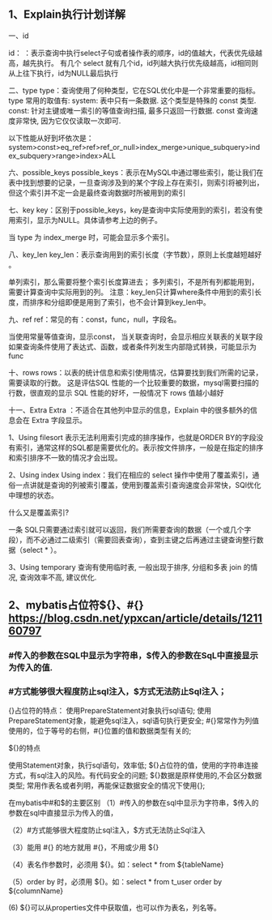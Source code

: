 ## 1、Explain执行计划详解
一、id

id： ：表示查询中执行select子句或者操作表的顺序，id的值越大，代表优先级越高，越先执行。 
有几个 select 就有几个id，id列越大执行优先级越高，id相同则从上往下执行，id为NULL最后执行

二、type
type：查询使用了何种类型，它在SQL优化中是一个非常重要的指标。
type 常用的取值有:
  system: 表中只有一条数据. 这个类型是特殊的 const 类型.
  const: 针对主键或唯一索引的等值查询扫描, 最多只返回一行数据. const 查询速度非常快, 因为它仅仅读取一次即可.

以下性能从好到坏依次是：system>const>eq_ref>ref>ref_or_null>index_merge>unique_subquery>index_subquery>range>index>ALL

六、possible_keys
possible_keys：表示在MySQL中通过哪些索引，能让我们在表中找到想要的记录，一旦查询涉及到的某个字段上存在索引，则索引将被列出，但这个索引并不定一会是最终查询数据时所被用到的索引

七、key
key：区别于possible_keys，key是查询中实际使用到的索引，若没有使用索引，显示为NULL。具体请参考上边的例子。

当 type 为 index_merge 时，可能会显示多个索引。

八、key_len
  key_len：表示查询用到的索引长度（字节数），原则上长度越短越好 。

单列索引，那么需要将整个索引长度算进去；
多列索引，不是所有列都能用到，需要计算查询中实际用到的列。
注意：key_len只计算where条件中用到的索引长度，而排序和分组即便是用到了索引，也不会计算到key_len中。

九、ref
  ref：常见的有：const，func，null，字段名。

当使用常量等值查询，显示const，
当关联查询时，会显示相应关联表的关联字段
如果查询条件使用了表达式、函数，或者条件列发生内部隐式转换，可能显示为func

十、rows
rows：以表的统计信息和索引使用情况，估算要找到我们所需的记录，需要读取的行数。
这是评估SQL 性能的一个比较重要的数据，mysql需要扫描的行数，很直观的显示 SQL 性能的好坏，一般情况下 rows 值越小越好

十一、Extra
Extra ：不适合在其他列中显示的信息，Explain 中的很多额外的信息会在 Extra 字段显示。

1、Using filesort
表示无法利用索引完成的排序操作，也就是ORDER BY的字段没有索引，通常这样的SQL都是需要优化的。表示按文件排序，一般是在指定的排序和索引排序不一致的情况才会出现。

2、Using index
Using index：我们在相应的 select 操作中使用了覆盖索引，通俗一点讲就是查询的列被索引覆盖，使用到覆盖索引查询速度会非常快，SQl优化中理想的状态。

什么又是覆盖索引?

一条 SQL只需要通过索引就可以返回，我们所需要查询的数据（一个或几个字段），而不必通过二级索引（需要回表查询），查到主键之后再通过主键查询整行数据（select * ）。

3、Using temporary
查询有使用临时表, 一般出现于排序, 分组和多表 join 的情况, 查询效率不高, 建议优化.


## 2、mybatis占位符${}、#{}  https://blog.csdn.net/ypxcan/article/details/121160797
### #传入的参数在SQL中显示为字符串，$传入的参数在SqL中直接显示为传入的值.
### #方式能够很大程度防止sql注入，$方式无法防止Sql注入；

{}占位符的特点：
使用PrepareStatement对象执行sql语句;
使用PrepareStatement对象，能避免sql注入，sql语句执行更安全;
#{}常常作为列值使用的，位于等号的右侧，#{}位置的值和数据类型有关的;

${}的特点

使用Statement对象，执行sql语句，效率低;
${}占位符的值，使用的字符串连接方式，有sql注入的风险。有代码安全的问题;
${}数据是原样使用的,不会区分数据类型;
常用作表名或者列明，再能保证数据安全的情况下使用{};

在mybatis中#和$的主要区别
（1）#传入的参数在sql中显示为字符串，$传入的参数在sql中直接显示为传入的值，

（2）#方式能够很大程度防止sql注入，$方式无法防止Sql注入

（3）能用 #{} 的地方就用 #{}，不用或少用 ${}

（4）表名作参数时，必须用 ${}。如：select * from ${tableName}

（5）order by 时，必须用 ${}。如：select * from t_user order by ${columnName}

 (6) ${}可以从properties文件中获取值，也可以作为表名，列名等。
